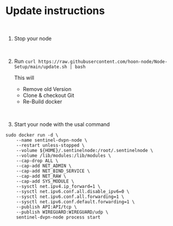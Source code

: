 
# Update instructions



    
‎

1. Stop your node

    
‎


2. Run `curl https://raw.githubusercontent.com/hoon-node/Node-Setup/main/update.sh | bash`

    This will 
    * Remove old Version
    * Clone & checkout Git
    * Re-Build docker
    
‎

3. Start your node with the usal command

```
sudo docker run -d \
    --name sentinel-dvpn-node \
    --restart unless-stopped \
    --volume ${HOME}/.sentinelnode:/root/.sentinelnode \
    --volume /lib/modules:/lib/modules \
    --cap-drop ALL \
    --cap-add NET_ADMIN \
    --cap-add NET_BIND_SERVICE \
    --cap-add NET_RAW \
    --cap-add SYS_MODULE \
    --sysctl net.ipv4.ip_forward=1 \
    --sysctl net.ipv6.conf.all.disable_ipv6=0 \
    --sysctl net.ipv6.conf.all.forwarding=1 \
    --sysctl net.ipv6.conf.default.forwarding=1 \
    --publish API:API/tcp \
    --publish WIREGUARD:WIREGUARD/udp \
    sentinel-dvpn-node process start
```

    
‎
